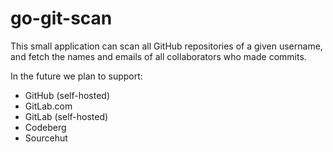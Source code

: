 # go-git-scan

This small application can scan all GitHub repositories of a given username, and fetch the names and emails of all collaborators who made commits.

In the future we plan to support:
- GitHub (self-hosted)
- GitLab.com
- GitLab (self-hosted)
- Codeberg
- Sourcehut